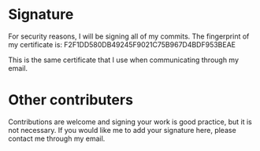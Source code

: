 # Signature
For security reasons, I will be signing all of my commits. The fingerprint of my certificate is: 
F2F1DD580DB49245F9021C75B967D4BDF953BEAE

This is the same certificate that I use when communicating through my email.

# Other contributers

Contributions are welcome and signing your work is good practice, but it is not necessary. If you would like me to add your signature here, please contact me through my email.
